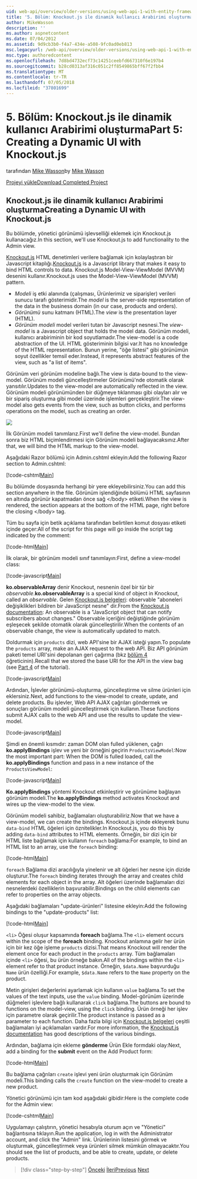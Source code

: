 ```yaml
---
uid: web-api/overview/older-versions/using-web-api-1-with-entity-framework-5/using-web-api-with-entity-framework-part-5
title: '5. Bölüm: Knockout.js ile dinamik kullanıcı Arabirimi oluşturma | Microsoft Docs'
author: MikeWasson
description: ''
ms.author: aspnetcontent
ms.date: 07/04/2012
ms.assetid: 9d9cb3b0-f4a7-434e-a508-9fc0ad0eb813
msc.legacyurl: /web-api/overview/older-versions/using-web-api-1-with-entity-framework-5/using-web-api-with-entity-framework-part-5
msc.type: authoredcontent
ms.openlocfilehash: 7d8bd4732ecf73c14251ceebfd667310f6e197b4
ms.sourcegitcommit: b28cd0313af316c051c2ff8549865bff67f2fbb4
ms.translationtype: MT
ms.contentlocale: tr-TR
ms.lasthandoff: 07/05/2018
ms.locfileid: "37801699"
---
```

<a name="part-5-creating-a-dynamic-ui-with-knockoutjs"></a><span data-ttu-id="6e1db-102">5. Bölüm: Knockout.js ile dinamik kullanıcı Arabirimi oluşturma</span><span class="sxs-lookup"><span data-stu-id="6e1db-102">Part 5: Creating a Dynamic UI with Knockout.js</span></span>
====================
<span data-ttu-id="6e1db-103">tarafından [Mike Wasson](https://github.com/MikeWasson)</span><span class="sxs-lookup"><span data-stu-id="6e1db-103">by [Mike Wasson](https://github.com/MikeWasson)</span></span>

[<span data-ttu-id="6e1db-104">Projeyi yükle</span><span class="sxs-lookup"><span data-stu-id="6e1db-104">Download Completed Project</span></span>](http://code.msdn.microsoft.com/ASP-NET-Web-API-with-afa30545)

## <a name="creating-a-dynamic-ui-with-knockoutjs"></a><span data-ttu-id="6e1db-105">Knockout.js ile dinamik kullanıcı Arabirimi oluşturma</span><span class="sxs-lookup"><span data-stu-id="6e1db-105">Creating a Dynamic UI with Knockout.js</span></span>

<span data-ttu-id="6e1db-106">Bu bölümde, yönetici görünümü işlevselliği eklemek için Knockout.js kullanacağız.</span><span class="sxs-lookup"><span data-stu-id="6e1db-106">In this section, we'll use Knockout.js to add functionality to the Admin view.</span></span>

<span data-ttu-id="6e1db-107">[Knockout.js](http://knockoutjs.com/) HTML denetimleri verilere bağlamak için kolaylaştıran bir Javascript kitaplığı.</span><span class="sxs-lookup"><span data-stu-id="6e1db-107">[Knockout.js](http://knockoutjs.com/) is a Javascript library that makes it easy to bind HTML controls to data.</span></span> <span data-ttu-id="6e1db-108">Knockout.js Model-View-ViewModel (MVVM) desenini kullanır.</span><span class="sxs-lookup"><span data-stu-id="6e1db-108">Knockout.js uses the Model-View-ViewModel (MVVM) pattern.</span></span>

- <span data-ttu-id="6e1db-109">*Modeli* iş etki alanında (çalışması, Ürünlerimiz ve siparişler) verileri sunucu tarafı gösterimidir.</span><span class="sxs-lookup"><span data-stu-id="6e1db-109">The *model* is the server-side representation of the data in the business domain (in our case, products and orders).</span></span>
- <span data-ttu-id="6e1db-110">*Görünümü* sunu katmanı (HTML).</span><span class="sxs-lookup"><span data-stu-id="6e1db-110">The *view* is the presentation layer (HTML).</span></span>
- <span data-ttu-id="6e1db-111">*Görünüm modeli* model verileri tutan bir Javascript nesnesi.</span><span class="sxs-lookup"><span data-stu-id="6e1db-111">The *view-model* is a Javascript object that holds the model data.</span></span> <span data-ttu-id="6e1db-112">Görünüm modeli, kullanıcı arabiriminin bir kod soyutlamadır.</span><span class="sxs-lookup"><span data-stu-id="6e1db-112">The view-model is a code abstraction of the UI.</span></span> <span data-ttu-id="6e1db-113">HTML gösteriminin bilgisi var.</span><span class="sxs-lookup"><span data-stu-id="6e1db-113">It has no knowledge of the HTML representation.</span></span> <span data-ttu-id="6e1db-114">Bunun yerine, "öğe listesi" gibi görünümün soyut özellikler temsil eder.</span><span class="sxs-lookup"><span data-stu-id="6e1db-114">Instead, it represents abstract features of the view, such as "a list of items".</span></span>

<span data-ttu-id="6e1db-115">Görünüm veri görünüm modeline bağlı.</span><span class="sxs-lookup"><span data-stu-id="6e1db-115">The view is data-bound to the view-model.</span></span> <span data-ttu-id="6e1db-116">Görünüm modeli güncelleştirmeler Görünümü'nde otomatik olarak yansıtılır.</span><span class="sxs-lookup"><span data-stu-id="6e1db-116">Updates to the view-model are automatically reflected in the view.</span></span> <span data-ttu-id="6e1db-117">Görünüm modeli görünümünden bir düğmeye tıklanması gibi olayları alır ve bir sipariş oluşturma gibi model üzerinde işlemleri gerçekleştirir.</span><span class="sxs-lookup"><span data-stu-id="6e1db-117">The view-model also gets events from the view, such as button clicks, and performs operations on the model, such as creating an order.</span></span>

![](using-web-api-with-entity-framework-part-5/_static/image1.png)

<span data-ttu-id="6e1db-118">İlk Görünüm modeli tanımlarız.</span><span class="sxs-lookup"><span data-stu-id="6e1db-118">First we'll define the view-model.</span></span> <span data-ttu-id="6e1db-119">Bundan sonra biz HTML biçimlendirmesi için Görünüm modeli bağlayacaksınız.</span><span class="sxs-lookup"><span data-stu-id="6e1db-119">After that, we will bind the HTML markup to the view-model.</span></span>

<span data-ttu-id="6e1db-120">Aşağıdaki Razor bölümü için Admin.cshtml ekleyin:</span><span class="sxs-lookup"><span data-stu-id="6e1db-120">Add the following Razor section to Admin.cshtml:</span></span>

[!code-cshtml[Main](using-web-api-with-entity-framework-part-5/samples/sample1.cshtml)]

<span data-ttu-id="6e1db-121">Bu bölümde dosyasında herhangi bir yere ekleyebilirsiniz.</span><span class="sxs-lookup"><span data-stu-id="6e1db-121">You can add this section anywhere in the file.</span></span> <span data-ttu-id="6e1db-122">Görünüm işlendiğinde bölümü HTML sayfasının en altında görünür kapatmadan önce sağ &lt;/body&gt; etiketi.</span><span class="sxs-lookup"><span data-stu-id="6e1db-122">When the view is rendered, the section appears at the bottom of the HTML page, right before the closing &lt;/body&gt; tag.</span></span>

<span data-ttu-id="6e1db-123">Tüm bu sayfa için betik açıklama tarafından belirtilen komut dosyası etiketi içinde geçer:</span><span class="sxs-lookup"><span data-stu-id="6e1db-123">All of the script for this page will go inside the script tag indicated by the comment:</span></span>

[!code-html[Main](using-web-api-with-entity-framework-part-5/samples/sample2.html)]

<span data-ttu-id="6e1db-124">İlk olarak, bir görünüm modeli sınıf tanımlayın:</span><span class="sxs-lookup"><span data-stu-id="6e1db-124">First, define a view-model class:</span></span>

[!code-javascript[Main](using-web-api-with-entity-framework-part-5/samples/sample3.js)]

<span data-ttu-id="6e1db-125">**ko.observableArray** denir Knockout, nesnenin özel bir tür bir *observable*.</span><span class="sxs-lookup"><span data-stu-id="6e1db-125">**ko.observableArray** is a special kind of object in Knockout, called an *observable*.</span></span> <span data-ttu-id="6e1db-126">Gelen [Knockout.js belgeleri](http://knockoutjs.com/documentation/observables.html): observable "aboneleri değişiklikleri bildiren bir JavaScript nesne" dir.</span><span class="sxs-lookup"><span data-stu-id="6e1db-126">From the [Knockout.js documentation](http://knockoutjs.com/documentation/observables.html): An observable is a "JavaScript object that can notify subscribers about changes."</span></span> <span data-ttu-id="6e1db-127">Observable içeriğini değiştiğinde görünüm eşleşecek şekilde otomatik olarak güncelleştirilir.</span><span class="sxs-lookup"><span data-stu-id="6e1db-127">When the contents of an observable change, the view is automatically updated to match.</span></span>

<span data-ttu-id="6e1db-128">Doldurmak için `products` dizi, web API'sine bir AJAX isteği yapın.</span><span class="sxs-lookup"><span data-stu-id="6e1db-128">To populate the `products` array, make an AJAX request to the web API.</span></span> <span data-ttu-id="6e1db-129">Biz API görünüm paketi temel URI'sini depolanan geri çağırma (bkz [bölüm 4](using-web-api-with-entity-framework-part-4.md) öğreticinin).</span><span class="sxs-lookup"><span data-stu-id="6e1db-129">Recall that we stored the base URI for the API in the view bag (see [Part 4](using-web-api-with-entity-framework-part-4.md) of the tutorial).</span></span>

[!code-javascript[Main](using-web-api-with-entity-framework-part-5/samples/sample4.js?highlight=5)]

<span data-ttu-id="6e1db-130">Ardından, İşlevler görünümü-oluşturma, güncelleştirme ve silme ürünleri için eklersiniz.</span><span class="sxs-lookup"><span data-stu-id="6e1db-130">Next, add functions to the view-model to create, update, and delete products.</span></span> <span data-ttu-id="6e1db-131">Bu işlevler, Web API AJAX çağrıları göndermek ve sonuçları görünüm modeli güncelleştirmek için kullanın.</span><span class="sxs-lookup"><span data-stu-id="6e1db-131">These functions submit AJAX calls to the web API and use the results to update the view-model.</span></span>

[!code-javascript[Main](using-web-api-with-entity-framework-part-5/samples/sample5.js?highlight=7)]

<span data-ttu-id="6e1db-132">Şimdi en önemli kısmıdır: zaman DOM olan fulled yüklenen, çağrı **ko.applyBindings** işlev ve yeni bir örneğini geçirin `ProductsViewModel`:</span><span class="sxs-lookup"><span data-stu-id="6e1db-132">Now the most important part: When the DOM is fulled loaded, call the **ko.applyBindings** function and pass in a new instance of the `ProductsViewModel`:</span></span>

[!code-javascript[Main](using-web-api-with-entity-framework-part-5/samples/sample6.js)]

<span data-ttu-id="6e1db-133">**Ko.applyBindings** yöntemi Knockout etkinleştirir ve görünüme bağlayan görünüm modeli.</span><span class="sxs-lookup"><span data-stu-id="6e1db-133">The **ko.applyBindings** method activates Knockout and wires up the view-model to the view.</span></span>

<span data-ttu-id="6e1db-134">Görünüm modeli sahibiz, bağlamaları oluşturabiliriz.</span><span class="sxs-lookup"><span data-stu-id="6e1db-134">Now that we have a view-model, we can create the bindings.</span></span> <span data-ttu-id="6e1db-135">Knockout.js içinde ekleyerek bunu `data-bind` HTML öğeleri için öznitelikler.</span><span class="sxs-lookup"><span data-stu-id="6e1db-135">In Knockout.js, you do this by adding `data-bind` attributes to HTML elements.</span></span> <span data-ttu-id="6e1db-136">Örneğin, bir dizi için bir HTML liste bağlamak için kullanın `foreach` bağlama:</span><span class="sxs-lookup"><span data-stu-id="6e1db-136">For example, to bind an HTML list to an array, use the `foreach` binding:</span></span>

[!code-html[Main](using-web-api-with-entity-framework-part-5/samples/sample7.html?highlight=1)]

<span data-ttu-id="6e1db-137">`foreach` Bağlama dizi aracılığıyla yinelenir ve alt öğeleri her nesne için dizide oluşturur.</span><span class="sxs-lookup"><span data-stu-id="6e1db-137">The `foreach` binding iterates through the array and creates child elements for each object in the array.</span></span> <span data-ttu-id="6e1db-138">Alt öğeleri üzerinde bağlamaları dizi nesnelerdeki özelliklerin başvurabilir.</span><span class="sxs-lookup"><span data-stu-id="6e1db-138">Bindings on the child elements can refer to properties on the array objects.</span></span>

<span data-ttu-id="6e1db-139">Aşağıdaki bağlamaları "update-ürünleri" listesine ekleyin:</span><span class="sxs-lookup"><span data-stu-id="6e1db-139">Add the following bindings to the "update-products" list:</span></span>

[!code-html[Main](using-web-api-with-entity-framework-part-5/samples/sample8.html)]

<span data-ttu-id="6e1db-140">`<li>` Öğesi oluşur kapsamında **foreach** bağlama.</span><span class="sxs-lookup"><span data-stu-id="6e1db-140">The `<li>` element occurs within the scope of the **foreach** binding.</span></span> <span data-ttu-id="6e1db-141">Knockout anlamına gelir her ürün için bir kez öğe işleme `products` dizisi.</span><span class="sxs-lookup"><span data-stu-id="6e1db-141">That means Knockout will render the element once for each product in the `products` array.</span></span> <span data-ttu-id="6e1db-142">Tüm bağlamaları içinde `<li>` öğesi, bu ürün örneğe bakın.</span><span class="sxs-lookup"><span data-stu-id="6e1db-142">All of the bindings within the `<li>` element refer to that product instance.</span></span> <span data-ttu-id="6e1db-143">Örneğin, `$data.Name` başvurduğu `Name` ürün özelliği.</span><span class="sxs-lookup"><span data-stu-id="6e1db-143">For example, `$data.Name` refers to the `Name` property on the product.</span></span>

<span data-ttu-id="6e1db-144">Metin girişleri değerlerini ayarlamak için kullanın `value` bağlama.</span><span class="sxs-lookup"><span data-stu-id="6e1db-144">To set the values of the text inputs, use the `value` binding.</span></span> <span data-ttu-id="6e1db-145">Model-görünüm üzerinde düğmeleri işlevlere bağlı kullanarak `click` bağlama.</span><span class="sxs-lookup"><span data-stu-id="6e1db-145">The buttons are bound to functions on the model-view, using the `click` binding.</span></span> <span data-ttu-id="6e1db-146">Ürün örneği her işlev için parametre olarak geçirilir.</span><span class="sxs-lookup"><span data-stu-id="6e1db-146">The product instance is passed as a parameter to each function.</span></span> <span data-ttu-id="6e1db-147">Daha fazla bilgi için [Knockout.js belgeleri](http://knockoutjs.com/documentation/observables.html) çeşitli bağlamaları iyi açıklamaları vardır.</span><span class="sxs-lookup"><span data-stu-id="6e1db-147">For more information, the [Knockout.js documentation](http://knockoutjs.com/documentation/observables.html) has good descriptions of the various bindings.</span></span>

<span data-ttu-id="6e1db-148">Ardından, bağlama için ekleme **gönderme** Ürün Ekle formdaki olay:</span><span class="sxs-lookup"><span data-stu-id="6e1db-148">Next, add a binding for the **submit** event on the Add Product form:</span></span>

[!code-html[Main](using-web-api-with-entity-framework-part-5/samples/sample9.html)]

<span data-ttu-id="6e1db-149">Bu bağlama çağrıları `create` işlevi yeni ürün oluşturmak için Görünüm modeli.</span><span class="sxs-lookup"><span data-stu-id="6e1db-149">This binding calls the `create` function on the view-model to create a new product.</span></span>

<span data-ttu-id="6e1db-150">Yönetici görünümü için tam kod aşağıdaki gibidir:</span><span class="sxs-lookup"><span data-stu-id="6e1db-150">Here is the complete code for the Admin view:</span></span>

[!code-cshtml[Main](using-web-api-with-entity-framework-part-5/samples/sample10.cshtml)]

<span data-ttu-id="6e1db-151">Uygulamayı çalıştırın, yönetici hesabıyla oturum açın ve "Yönetici" bağlantısına tıklayın.</span><span class="sxs-lookup"><span data-stu-id="6e1db-151">Run the application, log in with the Administrator account, and click the "Admin" link.</span></span> <span data-ttu-id="6e1db-152">Ürünlerinin listesini görmek ve oluşturmak, güncelleştirmek veya ürünleri silmek mümkün olmayacaktır.</span><span class="sxs-lookup"><span data-stu-id="6e1db-152">You should see the list of products, and be able to create, update, or delete products.</span></span>

> [!div class="step-by-step"]
> <span data-ttu-id="6e1db-153">[Önceki](using-web-api-with-entity-framework-part-4.md)
> [İleri](using-web-api-with-entity-framework-part-6.md)</span><span class="sxs-lookup"><span data-stu-id="6e1db-153">[Previous](using-web-api-with-entity-framework-part-4.md)
[Next](using-web-api-with-entity-framework-part-6.md)</span></span>
